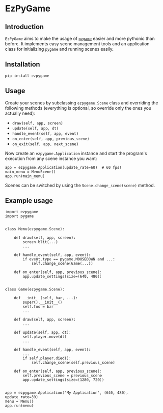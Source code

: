 # EzPyGame

## Introduction

`EzPyGame` aims to make the usage of [`pygame`](https://www.pygame.org/)
easier and more pythonic than before.  It implements easy scene management tools and an application class for initializing `pygame` and running scenes easily.


## Installation

    pip install ezpygame


## Usage

Create your scenes by subclassing `ezpygame.Scene` class and overriding the following methods (everything is optional, so override only the ones you actually need):

 - `draw(self, app, screen)`
 - `update(self, app, dt)`
 - `handle_event(self, app, event)`
 - `on_enter(self, app, previous_scene)`
 - `on_exit(self, app, next_scene)`

Now create an `ezpygame.Application` instance and start the program's execution from any scene instance you want:

    app = ezpygame.Application(update_rate=60)  # 60 fps!
    main_menu = MenuScene()
	app.run(main_menu)

Scenes can be switched by using the `Scene.change_scene(scene)` method.


## Example usage

    import ezpygame
	import pygame


	class Menu(ezpygame.Scene):

		def draw(self, app, screen):
			screen.blit(...)
			...

		def handle_event(self, app, event):
			if event.type == pygame.MOUSEDOWN and ...:
				self.change_scene(Game(...))

		def on_enter(self, app, previous_scene):
			app.update_settings(size=(640, 480))


	class Game(ezpygame.Scene):

		def __init__(self, bar, ...):
			super().__init__()
			self.foo = bar
			...

		def draw(self, app, screen):
			...

		def update(self, app, dt):
			self.player.move(dt)
			...

		def handle_event(self, app, event):
			...
			if self.player.died():
				self.change_scene(self.previous_scene)

		def on_enter(self, app, previous_scene):
			self.previous_scene = previous_scene
			app.update_settings(size=(1280, 720))


    app = ezpygame.Application('My Application', (640, 480), update_rate=30)
	menu = Menu()
	app.run(menu)
